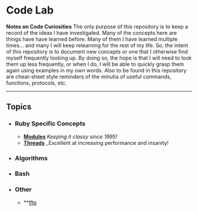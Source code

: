# Code Lab
__**Notes on Code Curiosities**__
The only purpose of this repository is to keep a record of the ideas I have investigated. Many of the concepts here are things have have learned before. Many of them I have learned multiple times... and many I will keep relearning for the rest of my life. So, the intent of this repository is to document new concepts or one that I otherwise find myself frequently looking up. By doing so, the hope is that I will need to look them up less frequently, or when I do, I will be able to quickly grasp them again using examples in my own words. Also to be found in this repository are cheat-sheet style reminders of the minutia of useful commands, functions, protocols, etc.
___
## Topics

  * ### Ruby Specific Concepts
    - **[Modules](./Module/module.md)** _Keeping it *classy* since 1995!_
    - **[Threads](./Thread/thread.md)** _Excellent at increasing performance and insanity!

  * ### Algorithms

  * ### Bash

  * ### Other
  	- **[lftp](./)


